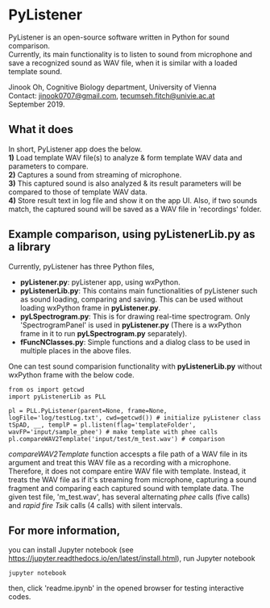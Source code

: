 # PyListener

PyListener is an open-source software written in Python for sound comparison.<br>
Currently, its main functionality is to listen to sound from microphone and save a recognized sound as WAV file, when it is similar with a loaded template sound.

Jinook Oh, Cognitive Biology department, University of Vienna<br>
Contact: jinook0707@gmail.com, tecumseh.fitch@univie.ac.at<br>
September 2019.


## What it does

In short, PyListener app does the below.<br>
**1)** Load template WAV file(s) to analyze & form template WAV data and parameters to compare.<br>
**2)** Captures a sound from streaming of microphone.<br>
**3)** This captured sound is also analyzed & its result parameters will be compared to those of template WAV data.<br>
**4)** Store result text in log file and show it on the app UI. Also, if two sounds match, the captured sound will be saved as a WAV file in 'recordings' folder.

## Example comparison, using pyListenerLib.py as a library

Currently, pyListener has three Python files, 

- **pyListener.py**: pyListener app, using wxPython.
- **pyListenerLib.py**: This contains main functionalities of pyListener such as sound loading, comparing and saving. This can be used without loading wxPython frame in **pyListener.py**.
- **pyLSpectrogram.py**: This is for drawing real-time spectrogram. Only 'SpectrogramPanel' is used in **pyListener.py** (There is a wxPython frame in it to run **pyLSpectrogram.py** separately).
- **fFuncNClasses.py**: Simple functions and a dialog class to be used in multiple places in the above files.

One can test sound comparision functionality with **pyListenerLib.py** without wxPython frame with the below code.

```
from os import getcwd
import pyListenerLib as PLL

pl = PLL.PyListener(parent=None, frame=None, logFile='log/testLog.txt', cwd=getcwd()) # initialize pyListener class
tSpAD, __, templP = pl.listen(flag='templateFolder', wavFP='input/sample_phee') # make template with phee calls
pl.compareWAV2Template('input/test/m_test.wav') # comparison
```

*compareWAV2Template* function accespts a file path of a WAV file in its argument and treat this WAV file as a recording with a microphone. Therefore, it does not compare entire WAV file with template. Instead, it treats the WAV file as if it's streaming from microphone, capturing a sound fragment and comparing each captured sound with template data.
The given test file, 'm_test.wav', has several alternating *phee* calls (five calls) and *rapid fire Tsik* calls (4 calls) with silent intervals.


## For more information, 
you can install Jupyter notebook (see https://jupyter.readthedocs.io/en/latest/install.html),
run Jupyter notebook
```
jupyter notebook
```
then, click 'readme.ipynb' in the opened browser for testing interactive codes.

